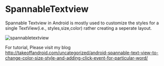 # SpannableTextview
Spannable Textview in Android is mostly
used to customize the styles for a single
TextView(i.e., styles,size,color) rather creating a seperate layout.

![spannabletextview](https://cloud.githubusercontent.com/assets/11768239/8147596/630a1ea4-1290-11e5-8eff-569473f8d3d1.png)


For tutorial, Please visit my blog http://takeoffandroid.com/uncategorized/android-spannable-text-view-to-change-color-size-style-and-adding-click-event-for-particular-word/




